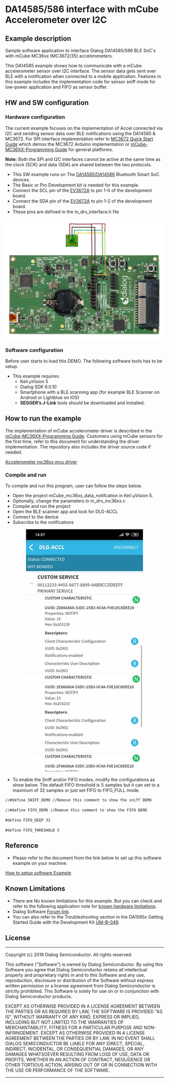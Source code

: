 
# DA14585/586 interface with mCube Accelerometer over I2C


## Example description

Sample software application to interface Dialog DA14585/586 BLE SoC's with mCube MC36xx (MC3672/35) accelerometers.

This DA14585 example shows how to communicate with a mCube accelerometer sensor over I2C interface. The sensor data gets sent over BLE with a notification when connected to a mobile application. Features in this example includes the implementation code for sensor sniff mode for low-power application and FIFO as sensor buffer.


## HW and SW configuration

### Hardware configuration

The current example focuses on the implementation of Accel connected via I2C and sending sensor data over BLE notifications using the DA14585 & MC3672. For SPI interface implementation refer to [MC3672 Quick Start Guide](https://mcubemems.com/wp-content/uploads/2018/05/MC3672-Quick-Start-Guide-APS-045-0017v1.2.pdf) which demos the MC3672 Arduino implementation or [mCube-MC36XX-Programming Guide](https://github.com/mcubemems/Accelerometer_mc36xx_mcu_driver/blob/master/MC36XX_MCU_3.1.0/mCube%20-%20MC36XX%20-%20Programming%20Guide%20%20v1.1.1.pdf) for general platforms.

**Note:** Both the SPI and I2C interfaces cannot be active at the same time as the clock (SCK) and data (SDA) are shared between the two protocols.

- This SW example runs on The [DA14585/DA14586](https://www.dialog-semiconductor.com/products/connectivity/bluetooth-low-energy/smartbond-da14585-and-da14586) Bluetooth Smart SoC devices.
- The Basic or Pro Development kit is needed for this example.
- Connect the SCL pin of the [EV3672A](https://mcubemems.com/product/mc3672-3-axis-accelerometer) to pin 1-0 of the development board.
- Connect the SDA pin of the [EV3672A](https://mcubemems.com/product/mc3672-3-axis-accelerometer) to pin 1-2 of the development board.
- These pins are defined in the m_drv_interface.h file

<p align="center">
	<img src="assets/Hardware_setup_DA14585_MC36xx.jpg">
</p>

### Software configuration

Before user starts to load this DEMO. The following software tools has to be setup.
- This example requires:
	- Keil μVision 5
	- Dialog SDK 6.0.10
	- Smartphone with a BLE scanning app (for example BLE Scanner on Android or Lightblue on IOS)
	- **SEGGER’s J-Link** tools should be downloaded and installed.


## How to run the example

The implementation of mCube accelerometer driver is described in the [mCube-MC36XX-Programming Guide](https://github.com/mcubemems/Accelerometer_mc36xx_mcu_driver/blob/master/MC36XX_MCU_3.1.0/mCube%20-%20MC36XX%20-%20Programming%20Guide%20%20v1.1.1.pdf). Customers using mCube sensors for the first time, refer to this document for understanding the driver implementation. The repository also includes the driver source code if needed.

[Accelerometer mc36xx mcu driver](https://github.com/mcubemems/Accelerometer_mc36xx_mcu_driver)

### Compile and run

To compile and run this program, user can follow the steps below.
- Open the project mCube_mc36xx_data_notifcation in Keil μVision 5.
- Optionally, change the parameters in m_drv_mc36xx.c
- Compile and run the project
- Open the BLE scanner app and look for DLG-ACCL
- Connect to the device
- Subscribe to the notifications

<p align="center"> 
	<img src="assets/BLE_Notif_DA14585_MC36xx.jpg">
</p>

- To enable the Sniff and/or FIFO modes, modify the configurations as show below. The default FIFO threshold is 5 samples but it can set to a maximum of 32 samples or just set FIFO to FIFO_FULL mode.

>
	//#define SNIFF_DEMO //Remove this comment to show the sniff DEMO

	//#define FIFO_DEMO //Remove this comment to show the FIFO DEMO

	#define FIFO_DEEP 32

	#define FIFO_THRESHOLD 5


## Reference

- Please refer to the document from the link below to set up this software example on your machine.

 [How to setup software Example](https://www.dialog-semiconductor.com/sites/default/files/sw-example-da1458x-example-setup.pdf)

## Known Limitations

- There are No known limitations for this example. But you can check and refer to the following application note for
[known hardware limitations](https://www.dialog-semiconductor.com/sites/default/files/da1458x-knownlimitations_2019_01_07.pdf).
- Dialog Software [Forum link](https://support.dialog-semiconductor.com/forums/dialog-smartbond-bluetooth-low-energy-%E2%80%93-software).
- You can also refer to the Troubleshooting section in the DA1585x Getting Started Guide with the Development Kit [UM-B-049](https://www.dialog-semiconductor.com/sites/default/files/um-b-049_da14585da14586_getting_started_guide_v2.1_0.pdf).


## License


**************************************************************************************

 Copyright (c) 2018 Dialog Semiconductor. All rights reserved.

 This software ("Software") is owned by Dialog Semiconductor. By using this Software
 you agree that Dialog Semiconductor retains all intellectual property and proprietary
 rights in and to this Software and any use, reproduction, disclosure or distribution
 of the Software without express written permission or a license agreement from Dialog
 Semiconductor is strictly prohibited. This Software is solely for use on or in
 conjunction with Dialog Semiconductor products.

 EXCEPT AS OTHERWISE PROVIDED IN A LICENSE AGREEMENT BETWEEN THE PARTIES OR AS
 REQUIRED BY LAW, THE SOFTWARE IS PROVIDED "AS IS", WITHOUT WARRANTY OF ANY KIND,
 EXPRESS OR IMPLIED, INCLUDING BUT NOT LIMITED TO THE WARRANTIES OF MERCHANTABILITY,
 FITNESS FOR A PARTICULAR PURPOSE AND NON-INFRINGEMENT. EXCEPT AS OTHERWISE PROVIDED
 IN A LICENSE AGREEMENT BETWEEN THE PARTIES OR BY LAW, IN NO EVENT SHALL DIALOG
 SEMICONDUCTOR BE LIABLE FOR ANY DIRECT, SPECIAL, INDIRECT, INCIDENTAL, OR
 CONSEQUENTIAL DAMAGES, OR ANY DAMAGES WHATSOEVER RESULTING FROM LOSS OF USE, DATA OR
 PROFITS, WHETHER IN AN ACTION OF CONTRACT, NEGLIGENCE OR OTHER TORTIOUS ACTION,
 ARISING OUT OF OR IN CONNECTION WITH THE USE OR PERFORMANCE OF THE SOFTWARE.

**************************************************************************************
